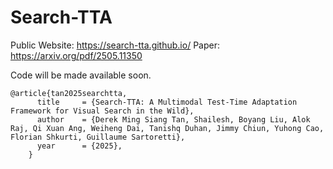 # Search-TTA
Public Website: https://search-tta.github.io/
Paper: https://arxiv.org/pdf/2505.11350

Code will be made available soon.

```
@article{tan2025searchtta,
      title     = {Search-TTA: A Multimodal Test-Time Adaptation Framework for Visual Search in the Wild},
      author    = {Derek Ming Siang Tan, Shailesh, Boyang Liu, Alok Raj, Qi Xuan Ang, Weiheng Dai, Tanishq Duhan, Jimmy Chiun, Yuhong Cao, Florian Shkurti, Guillaume Sartoretti},
      year      = {2025},
    }
```
